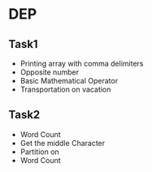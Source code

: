 # DEP

## Task1
* Printing array with comma delimiters
* Opposite number
* Basic Mathematical Operator
* Transportation on vacation

## Task2
* Word Count
* Get the middle Character
* Partition on
* Word Count
